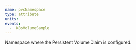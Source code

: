 ```yaml
---
name: pvcNamespace
type: attribute
units:
events:
  -  K8sVolumeSample
---
```


Namespace where the Persistent Volume Claim is configured.